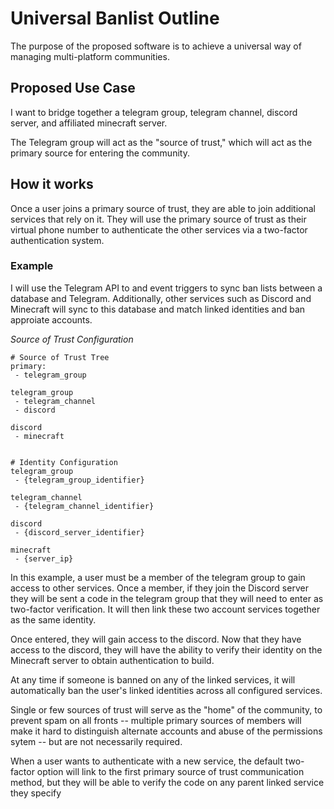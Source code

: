 # Universal Banlist Outline

The purpose of the proposed software is to achieve a
universal way of managing multi-platform communities.

## Proposed Use Case
I want to bridge together a telegram group, telegram channel,
discord server, and affiliated minecraft server.

The Telegram group will act as the "source of trust," which
will act as the primary source for entering the community.

## How it works
Once a user joins a primary source of trust, they are able
to join additional services that rely on it.  They will use
the primary source of trust as their virtual phone number to
authenticate the other services via a two-factor authentication
system.

### Example
I will use the Telegram API to and event triggers to sync
ban lists between a database and Telegram.  Additionally,
other services such as Discord and Minecraft will sync
to this database and match linked identities and ban approiate
accounts.

*Source of Trust Configuration*
```
# Source of Trust Tree
primary:
 - telegram_group

telegram_group
 - telegram_channel
 - discord

discord
 - minecraft


# Identity Configuration
telegram_group
 - {telegram_group_identifier}

telegram_channel
 - {telegram_channel_identifier}

discord
 - {discord_server_identifier}

minecraft
 - {server_ip}

```

In this example, a user must be a member of the telegram
group to gain access to other services.  Once a member,
if they join the Discord server they will be sent a
code in the telegram group that they will need to enter
as two-factor verification.  It will then link these two
account services together as the same identity.

Once entered, they will gain access to the discord.  Now
that they have access to the discord, they will have the
ability to verify their identity on the Minecraft server
to obtain authentication to build.

At any time if someone is banned on any of the linked
services, it will automatically ban the user's linked
identities across all configured services.

Single or few sources of trust will serve as the "home" of the
community, to prevent spam on all fronts -- multiple primary
sources of members will make it hard to distinguish alternate accounts
and abuse of the permissions sytem -- but are not necessarily required.

When a user wants to authenticate with a new service,
the default two-factor option will link to the first primary
source of trust communication method, but they will be able
to verify the code on any parent linked service they specify
